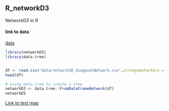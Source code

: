 R\_networkD3
------------
  
  NetworkD3 in R

#### link to data

[data](data/network3D_diagonalNetwork.csv)


``` r
library(networkD3)
library(data.tree)


df <- read.csv("data/network3D_diagonalNetwork.csv",stringsAsFactors = FALSE)
head(df)
```



``` r
# using data.tree to create a tree
networkD3 <- data.tree::FromDataFrameNetwork(df)
networkD3
```

[Link to test map](https://loankimrobinson.github.io/networkD3/network3D.html)


